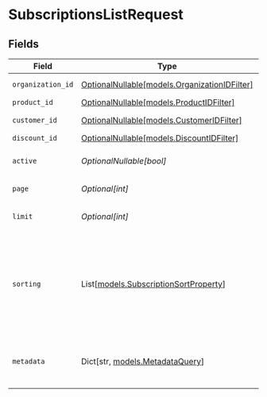 # SubscriptionsListRequest


## Fields

| Field                                                                                                                                                                   | Type                                                                                                                                                                    | Required                                                                                                                                                                | Description                                                                                                                                                             |
| ----------------------------------------------------------------------------------------------------------------------------------------------------------------------- | ----------------------------------------------------------------------------------------------------------------------------------------------------------------------- | ----------------------------------------------------------------------------------------------------------------------------------------------------------------------- | ----------------------------------------------------------------------------------------------------------------------------------------------------------------------- |
| `organization_id`                                                                                                                                                       | [OptionalNullable[models.OrganizationIDFilter]](../models/organizationidfilter.md)                                                                                      | :heavy_minus_sign:                                                                                                                                                      | Filter by organization ID.                                                                                                                                              |
| `product_id`                                                                                                                                                            | [OptionalNullable[models.ProductIDFilter]](../models/productidfilter.md)                                                                                                | :heavy_minus_sign:                                                                                                                                                      | Filter by product ID.                                                                                                                                                   |
| `customer_id`                                                                                                                                                           | [OptionalNullable[models.CustomerIDFilter]](../models/customeridfilter.md)                                                                                              | :heavy_minus_sign:                                                                                                                                                      | Filter by customer ID.                                                                                                                                                  |
| `discount_id`                                                                                                                                                           | [OptionalNullable[models.DiscountIDFilter]](../models/discountidfilter.md)                                                                                              | :heavy_minus_sign:                                                                                                                                                      | Filter by discount ID.                                                                                                                                                  |
| `active`                                                                                                                                                                | *OptionalNullable[bool]*                                                                                                                                                | :heavy_minus_sign:                                                                                                                                                      | Filter by active or inactive subscription.                                                                                                                              |
| `page`                                                                                                                                                                  | *Optional[int]*                                                                                                                                                         | :heavy_minus_sign:                                                                                                                                                      | Page number, defaults to 1.                                                                                                                                             |
| `limit`                                                                                                                                                                 | *Optional[int]*                                                                                                                                                         | :heavy_minus_sign:                                                                                                                                                      | Size of a page, defaults to 10. Maximum is 100.                                                                                                                         |
| `sorting`                                                                                                                                                               | List[[models.SubscriptionSortProperty](../models/subscriptionsortproperty.md)]                                                                                          | :heavy_minus_sign:                                                                                                                                                      | Sorting criterion. Several criteria can be used simultaneously and will be applied in order. Add a minus sign `-` before the criteria name to sort by descending order. |
| `metadata`                                                                                                                                                              | Dict[str, [models.MetadataQuery](../models/metadataquery.md)]                                                                                                           | :heavy_minus_sign:                                                                                                                                                      | Filter by metadata key-value pairs. It uses the `deepObject` style, e.g. `?metadata[key]=value`.                                                                        |
